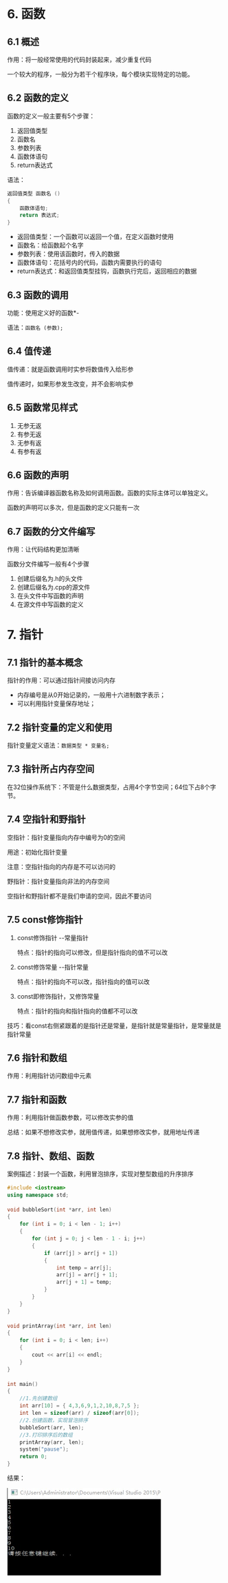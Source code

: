 # 6. 函数

## 6.1 概述

作用：将一般经常使用的代码封装起来，减少重复代码

一个较大的程序，一般分为若干个程序块，每个模块实现特定的功能。

## 6.2 函数的定义

函数的定义一般主要有5个步骤：

1. 返回值类型
2. 函数名
3. 参数列表
4. 函数体语句
5. return表达式

语法：

```C++
返回值类型 函数名 ()
{
    函数体语句;
    return 表达式;
}
```

- 返回值类型：一个函数可以返回一个值，在定义函数时使用
- 函数名：给函数起个名字
- 参数列表：使用该函数时，传入的数据
- 函数体语句：花括号内的代码，函数内需要执行的语句
- return表达式：和返回值类型挂钩，函数执行完后，返回相应的数据

## 6.3 函数的调用

功能：使用定义好的函数*-



语法：`函数名 (参数);`

## 6.4 值传递

值传递：就是函数调用时实参将数值传入给形参

值传递时，如果形参发生改变，并不会影响实参

##  6.5 函数常见样式

1. 无参无返
2. 有参无返
3. 无参有返
4. 有参有返

## 6.6 函数的声明

作用：告诉编译器函数名称及如何调用函数。函数的实际主体可以单独定义。

函数的声明可以多次，但是函数的定义只能有一次

## 6.7 函数的分文件编写

作用：让代码结构更加清晰

函数分文件编写一般有4个步骤

1. 创建后缀名为.h的头文件
2. 创建后缀名为.cpp的源文件
3. 在头文件中写函数的声明
4. 在源文件中写函数的定义

# 7. 指针

## 7.1 指针的基本概念

指针的作用：可以通过指针间接访问内存

- 内存编号是从0开始记录的，一般用十六进制数字表示；
- 可以利用指针变量保存地址；

## 7.2 指针变量的定义和使用

指针变量定义语法：`数据类型 * 变量名;`

## 7.3 指针所占内存空间

在32位操作系统下：不管是什么数据类型，占用4个字节空间；64位下占8个字节。

## 7.4 空指针和野指针

空指针：指针变量指向内存中编号为0的空间

用途：初始化指针变量

注意：空指针指向的内存是不可以访问的 

野指针：指针变量指向非法的内存空间

空指针和野指针都不是我们申请的空间，因此不要访问

## 7.5 const修饰指针

1. const修饰指针   --常量指针

   特点：指针的指向可以修改，但是指针指向的值不可以改

2. const修饰常量    --指针常量

   特点：指针的指向不可以改，指针指向的值可以改

3. const即修饰指针，又修饰常量

   特点：指针的指向和指针指向的值都不可以改

技巧：看const右侧紧跟着的是指针还是常量，是指针就是常量指针，是常量就是指针常量

## 7.6 指针和数组

作用：利用指针访问数组中元素

## 7.7 指针和函数

作用：利用指针做函数参数，可以修改实参的值

总结：如果不想修改实参，就用值传递，如果想修改实参，就用地址传递

## 7.8 指针、数组、函数

案例描述：封装一个函数，利用冒泡排序，实现对整型数组的升序排序

```C++
#include <iostream>
using namespace std;

void bubbleSort(int *arr, int len)
{
	for (int i = 0; i < len - 1; i++)
	{
		for (int j = 0; j < len - 1 - i; j++)
		{
			if (arr[j] > arr[j + 1])
			{
				int temp = arr[j];
				arr[j] = arr[j + 1];
				arr[j + 1] = temp;
			}
		}
	}
}

void printArray(int *arr, int len)
{
	for (int i = 0; i < len; i++)
	{
		cout << arr[i] << endl;
	}
}

int main()
{
	//1.先创建数组
	int arr[10] = { 4,3,6,9,1,2,10,8,7,5 };
	int len = sizeof(arr) / sizeof(arr[0]);
	//2.创建函数，实现冒泡排序
	bubbleSort(arr, len);
	//3.打印排序后的数组
	printArray(arr, len);
	system("pause");
	return 0;
}
```

结果：

![](.\pictures\12.jpg)


